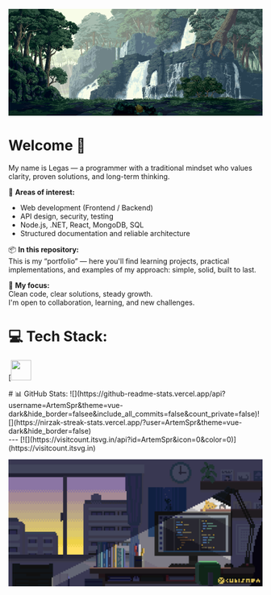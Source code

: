 ![Top GIF](assets/start-gif.gif)



# Welcome 👋

My name is Legas — a programmer with a traditional mindset who values clarity, proven solutions, and long-term thinking.

🔧 **Areas of interest:**  
- Web development (Frontend / Backend)  
- API design, security, testing  
- Node.js, .NET, React, MongoDB, SQL  
- Structured documentation and reliable architecture

📦 **In this repository:**  
This is my “portfolio” — here you'll find learning projects, practical implementations, and examples of my approach: simple, solid, built to last.

🧭 **My focus:**  
Clean code, clear solutions, steady growth.  
I'm open to collaboration, learning, and new challenges.



# 💻 Tech Stack:
<p>
[<img src="[https://img.shields.io/badge/Node.js-339933?style=flat&logo=node.js&logoColor=white](https://www.flaticon.com/free-icon/js_5968292?term=js&page=1&position=2&origin=search&related_id=5968292)](https://img.icons8.com/?size=100&id=108784&format=png&color=000000)" width="40" height="40" />

</p>
# 📊 GitHub Stats:
![](https://github-readme-stats.vercel.app/api?username=ArtemSpr&theme=vue-dark&hide_border=falsee&include_all_commits=false&count_private=false)![](https://nirzak-streak-stats.vercel.app/?user=ArtemSpr&theme=vue-dark&hide_border=false)<br/>
---
[![](https://visitcount.itsvg.in/api?id=ArtemSpr&icon=0&color=0)](https://visitcount.itsvg.in)

<!-- Proudly created with GPRM ( https://gprm.itsvg.in ) -->
![Bottom GIF](assets/end-gif.gif)

